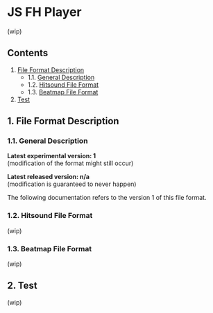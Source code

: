 # JS FH Player

(wip)

## Contents
1. [File Format Description](#1-file-format-description)
   * 1.1. [General Description](#11-general-description)
   * 1.2. [Hitsound File Format](#12-hitsound-file-format)
   * 1.3. [Beatmap File Format](#13-beatmap-file-format)
1. [Test](#2-test)

## 1. File Format Description

### 1.1. General Description

**Latest experimental version: 1**  
(modification of the format might still occur)

**Latest released version: n/a**  
(modification is guaranteed to never happen)

The following documentation refers to the version 1 of this file format.

### 1.2. Hitsound File Format

(wip)

### 1.3. Beatmap File Format

(wip)

## 2. Test

(wip)

